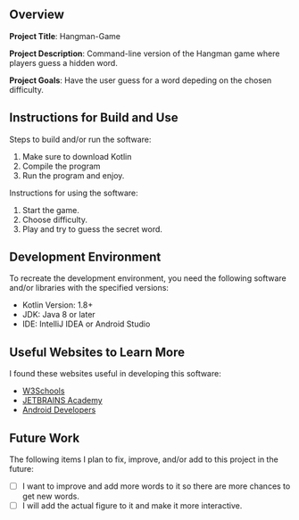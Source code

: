 

## Overview

**Project Title**: Hangman-Game

**Project Description**: Command-line version of the Hangman game where players guess a hidden word.

**Project Goals**: Have the user guess for a word depeding on the chosen difficulty. 

## Instructions for Build and Use

Steps to build and/or run the software:

1. Make sure to download Kotlin
2. Compile the program
3. Run the program and enjoy.

Instructions for using the software:

1. Start the game.
2. Choose difficulty.
3. Play and try to guess the secret word.

## Development Environment

To recreate the development environment, you need the following software and/or libraries with the specified versions:

* Kotlin Version: 1.8+
* JDK: Java 8 or later
* IDE: IntelliJ IDEA or Android Studio

## Useful Websites to Learn More

I found these websites useful in developing this software:

* [W3Schools](https://www.w3schools.com/kotlin/kotlin_syntax.php)
* [JETBRAINS Academy](https://academy.jetbrains.com/?tag=Kotlin&_gl=1*1cha7wd*_gcl_au*MjAzMDA5Nzc1Mi4xNzM2NjE5NDk4*FPAU*MjAzMDA5Nzc1Mi4xNzM2NjE5NDk4*_ga*MjgxMzc1MzY3LjE3MTQ0MzI0NjQ.*_ga_9J976DJZ68*MTczODk4ODE0OC43LjEuMTczODk4ODE1NC41NC4wLjA.)
* [Android Developers](https://docs.google.com/presentation/d/1aStRnrhZv4R6vvY2I8YcrgZ6zA7k7ItPtAHcSWgaO2g/edit#slide=id.gb8cdc7f5e8_0_483)

## Future Work

The following items I plan to fix, improve, and/or add to this project in the future:

* [ ] I want to improve and add more words to it so there are more chances to get new words.
* [ ] I will add the actual figure to it and make it more interactive.